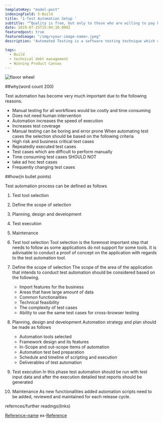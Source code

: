 ```yaml
---
templateKey: "model-post"
indexingField: 5-Build
title: '1-Test Automation Setup '
subtitle: "“Quality is free, but only to those who are willing to pay heavily for it.” – T. DeMarco and T. Lister"
date: 2019-07-25T15:04:10.000Z
featuredpost: true
featuredimage: "/img/<your-image-name>.jpeg"
description: "Automated Testing is a software testing technique which can test and compare the actual outcome against the expected result. Test automation requires considerable about of human involevement until the test suite is created. Once the test suite is created no human intervention is needed. So this reduces the time and cost of testing"

tags:
  - Build
  - technical debt management
  - Winning Product Canvas
---
```


![flavor wheel](/img/<your-image-name>.jpeg)

##why(word count 200)
<!-- {paragraph} -->
Test automation has become very much important due to the following reasons.
  - Manual testing for all workflows would be costly and time consuming
  - Does not need human intervention 
  - Automation increases the speed of execution
  - Increases test coverage
  - Manual testing can be boring and error prone
When automating test cases the selection should be based on the following criteria
  - High risk and business critical test cases
  - Repeatedly executed test cases
  - Test cases which are difficult to perform manually
  - Time consuming test cases
  SHOULD NOT 
  - take ad hoc test cases
  - Frequently changing test cases

##how(in bullet points)

Test automation process can be defined as follows
  1. Test tool selection
  2. Define the scope of selection
  3. Planning, design and development
  4. Test execution
  5. Maintenance

  1. Test tool selection
    Tool selection is the foremost important step that needs to follow as some applications do not support for some tools. It is adivisable to conduct a proof of concept on the application with regards to the test automation tool.
  2. Define the scope of selection
    The scope of the area of the application that intends to conduct test automation should be considered based on the following.
      - Import features for the business
      - Areas that have large amount of data
      - Common functionalities
      - Technical feasibility
      - The complexity of test cases
      - Ability to use the same test cases for cross-browser testing
  3. Planning, design and development
    Automation strategy and plan should be made as follows
      - Automation tools selected
      - Framework design and its features
      - In-Scope and out-scope items of automation
      - Automation test bed preparation
      - Schedule and timeline of scripting and execution
      - Deliverables of test automation
  4. Test execution
    In this phase test automation should be run with test input data and after the execution detailed test reports should be generated
  5. Maintenance
    As new functionalities added automation scripts need to be added, reviewed and maintained for each release cycle.
    


refernces/further readings(links)

[Reference-name](http://website.com)
ex-[Reference](https://www.guru99.com/automation-testing.html)